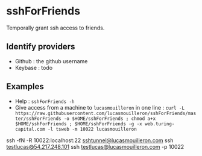 sshForFriends
=============

Temporally grant ssh access to friends.

Identify providers
------------------
- Github : the github username
- Keybase : todo

Examples
--------
- Help : `sshForFriends -h`
- Give access from a machine to `lucasmouilleron` in one line : `curl -L https://raw.githubusercontent.com/lucasmouilleron/sshForFriends/master/sshForFriends -o $HOME/sshForFriends ; chmod a+x $HOME/sshForFriends ; $HOME/sshForFriends -g -x web.turing-capital.com -l tsweb -m 10022 lucasmouilleron`

ssh -fN -R 10022:localhost:22 sshtunnel@lucasmouilleron.com
ssh testlucas@54.217.248.101
ssh testlucas@lucasmouilleron.com -p 10022